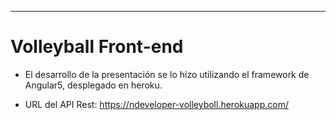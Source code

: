 
***
# Volleyball Front-end

* El desarrollo de la presentación se lo hizo utilizando el framework de Angular5, desplegado en heroku.

* URL del API Rest: https://ndeveloper-volleyboll.herokuapp.com/
